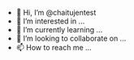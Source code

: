 - 👋 Hi, I’m @chaitujentest
- 👀 I’m interested in ...
- 🌱 I’m currently learning ...
- 💞️ I’m looking to collaborate on ...
- 📫 How to reach me ...

<!---
chaitujentest/chaitujentest is a ✨ special ✨ repository because its `README.md` (this file) appears on your GitHub profile.
You can click the Preview link to take a look at your changes.
--->

